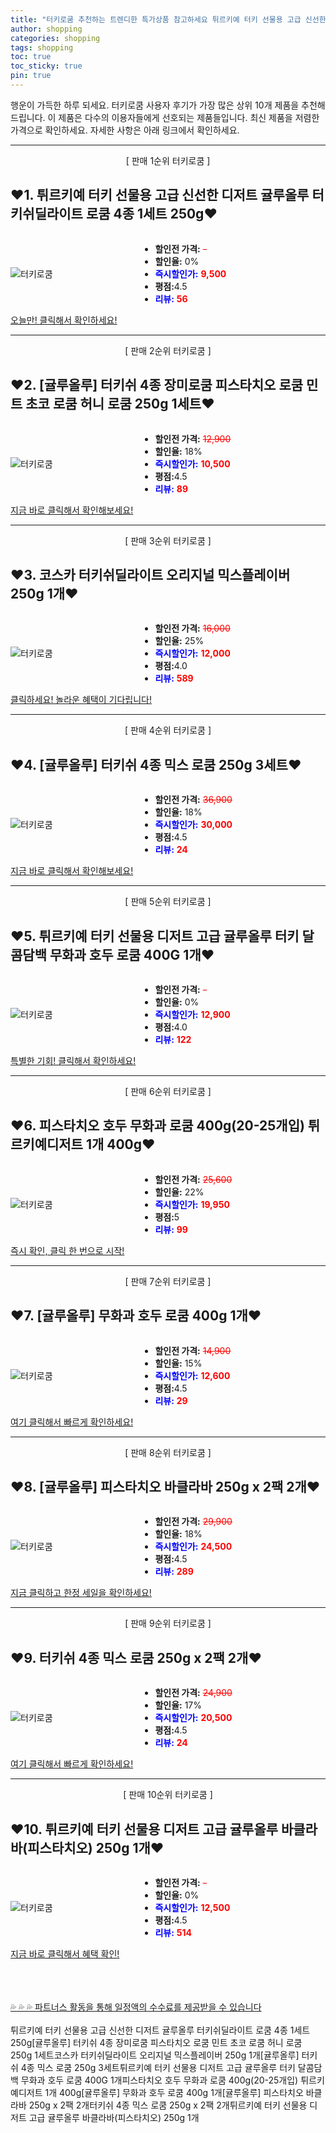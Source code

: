 ```yaml
---
title: "터키로쿰 추천하는 트렌디한 특가상품 참고하세요 튀르키예 터키 선물용 고급 신선한"
author: shopping
categories: shopping
tags: shopping
toc: true
toc_sticky: true
pin: true
---
```

행운이 가득한 하루 되세요.  터키로쿰 사용자 후기가 가장 많은 상위 10개 제품을 추천해드립니다. 이 제품은 다수의 이용자들에게 선호되는 제품들입니다. 최신 제품을 저렴한 가격으로 확인하세요. 자세한 사항은 아래 링크에서 확인하세요.

---
<p class="toplist" style="margin: 0 auto; display: block; width: fit-content;">[ 판매 1순위 터키로쿰 ]</p>

<h2><strong>❤️1. 튀르키예 터키 선물용 고급 신선한 디저트 귤루올루 터키쉬딜라이트 로쿰 4종 1세트 250g❤️</strong></h2>

<div style="display: flex; align-items: center;">
    <div style="flex: 0.4;">
        <img src="https://thumbnail6.coupangcdn.com/thumbnails/remote/230x230ex/image/vendor_inventory/images/2016/06/13/9/9/6d07cdee-94f2-4cbb-9148-f661ef02f5a9.jpg" alt="터키로쿰" style="max-width: 100%;">
    </div>
    <div style="flex: 0.6; margin-left: 10px;">
        <ul>
            <li><strong>할인전 가격:</strong> <del style="color: red;">-</del></li>
            <li><strong>할인율:</strong> 0%</li>
            <li><span style='color:blue'><strong>즉시할인가:</strong></span> <span style='color:red'><strong>9,500</strong></span></li>
            <li><strong>평점:</strong>4.5</li>
            <li><span style='color:blue'><strong>리뷰:</strong></span> <span style='color:red'><strong>56</strong></span></li>
        </ul>
    </div>
</div>
<div class="center">
    <a href="https://selin100587.github.io?lptag=AF9450613&subid=githubio&pageKey=7799977241&traceid=V0-153&itemId=19897150&vendorItemId=3029131791" class="myButton">
        오늘만! 클릭해서 확인하세요!
    </a>
</div>


---
<p class="toplist" style="margin: 0 auto; display: block; width: fit-content;">[ 판매 2순위 터키로쿰 ]</p>

<h2><strong>❤️2. [귤루올루] 터키쉬 4종 장미로쿰 피스타치오 로쿰 민트 초코 로쿰 허니 로쿰 250g 1세트❤️</strong></h2>

<div style="display: flex; align-items: center;">
    <div style="flex: 0.4;">
        <img src="https://thumbnail7.coupangcdn.com/thumbnails/remote/230x230ex/image/vendor_inventory/9558/6723bb040c9619cf5ae3583e00a159a49a1117d8b2f204c0a5a8c1ef48f6.jpg" alt="터키로쿰" style="max-width: 100%;">
    </div>
    <div style="flex: 0.6; margin-left: 10px;">
        <ul>
            <li><strong>할인전 가격:</strong> <del style="color: red;">12,900</del></li>
            <li><strong>할인율:</strong> 18%</li>
            <li><span style='color:blue'><strong>즉시할인가:</strong></span> <span style='color:red'><strong>10,500</strong></span></li>
            <li><strong>평점:</strong>4.5</li>
            <li><span style='color:blue'><strong>리뷰:</strong></span> <span style='color:red'><strong>89</strong></span></li>
        </ul>
    </div>
</div>
<div class="center">
    <a href="https://selin100587.github.io?lptag=AF9450613&subid=githubio&pageKey=6518020305&traceid=V0-153&itemId=172871736&vendorItemId=3414534025" class="myButton">
        지금 바로 클릭해서 확인해보세요!
    </a>
</div>


---
<p class="toplist" style="margin: 0 auto; display: block; width: fit-content;">[ 판매 3순위 터키로쿰 ]</p>

<h2><strong>❤️3. 코스카 터키쉬딜라이트 오리지널 믹스플레이버 250g 1개❤️</strong></h2>

<div style="display: flex; align-items: center;">
    <div style="flex: 0.4;">
        <img src="https://thumbnail8.coupangcdn.com/thumbnails/remote/230x230ex/image/vendor_inventory/0962/3bb874ccd8ba59420744bfbd15a589a880ba1b9c24f19a0b96915a9c889d.jpg" alt="터키로쿰" style="max-width: 100%;">
    </div>
    <div style="flex: 0.6; margin-left: 10px;">
        <ul>
            <li><strong>할인전 가격:</strong> <del style="color: red;">16,000</del></li>
            <li><strong>할인율:</strong> 25%</li>
            <li><span style='color:blue'><strong>즉시할인가:</strong></span> <span style='color:red'><strong>12,000</strong></span></li>
            <li><strong>평점:</strong>4.0</li>
            <li><span style='color:blue'><strong>리뷰:</strong></span> <span style='color:red'><strong>589</strong></span></li>
        </ul>
    </div>
</div>
<div class="center">
    <a href="https://selin100587.github.io?lptag=AF9450613&subid=githubio&pageKey=7117887667&traceid=V0-153&itemId=17813713562&vendorItemId=85094205795" class="myButton">
        클릭하세요! 놀라운 혜택이 기다립니다!
    </a>
</div>


---
<p class="toplist" style="margin: 0 auto; display: block; width: fit-content;">[ 판매 4순위 터키로쿰 ]</p>

<h2><strong>❤️4. [귤루올루] 터키쉬 4종 믹스 로쿰 250g 3세트❤️</strong></h2>

<div style="display: flex; align-items: center;">
    <div style="flex: 0.4;">
        <img src="https://thumbnail7.coupangcdn.com/thumbnails/remote/230x230ex/image/vendor_inventory/9558/6723bb040c9619cf5ae3583e00a159a49a1117d8b2f204c0a5a8c1ef48f6.jpg" alt="터키로쿰" style="max-width: 100%;">
    </div>
    <div style="flex: 0.6; margin-left: 10px;">
        <ul>
            <li><strong>할인전 가격:</strong> <del style="color: red;">36,900</del></li>
            <li><strong>할인율:</strong> 18%</li>
            <li><span style='color:blue'><strong>즉시할인가:</strong></span> <span style='color:red'><strong>30,000</strong></span></li>
            <li><strong>평점:</strong>4.5</li>
            <li><span style='color:blue'><strong>리뷰:</strong></span> <span style='color:red'><strong>24</strong></span></li>
        </ul>
    </div>
</div>
<div class="center">
    <a href="https://selin100587.github.io?lptag=AF9450613&subid=githubio&pageKey=8169247099&traceid=V0-153&itemId=172871739&vendorItemId=3414533017" class="myButton">
        지금 바로 클릭해서 확인해보세요!
    </a>
</div>


---
<p class="toplist" style="margin: 0 auto; display: block; width: fit-content;">[ 판매 5순위 터키로쿰 ]</p>

<h2><strong>❤️5. 튀르키예 터키 선물용 디저트 고급 귤루올루 터키 달콤담백 무화과 호두 로쿰 400G 1개❤️</strong></h2>

<div style="display: flex; align-items: center;">
    <div style="flex: 0.4;">
        <img src="https://thumbnail9.coupangcdn.com/thumbnails/remote/230x230ex/image/vendor_inventory/c70b/1cbe5c92d731d65d701c7be606fa1c91724af4a24d03a45947a7bb71cbf4.jpg" alt="터키로쿰" style="max-width: 100%;">
    </div>
    <div style="flex: 0.6; margin-left: 10px;">
        <ul>
            <li><strong>할인전 가격:</strong> <del style="color: red;">-</del></li>
            <li><strong>할인율:</strong> 0%</li>
            <li><span style='color:blue'><strong>즉시할인가:</strong></span> <span style='color:red'><strong>12,900</strong></span></li>
            <li><strong>평점:</strong>4.0</li>
            <li><span style='color:blue'><strong>리뷰:</strong></span> <span style='color:red'><strong>122</strong></span></li>
        </ul>
    </div>
</div>
<div class="center">
    <a href="https://selin100587.github.io?lptag=AF9450613&subid=githubio&pageKey=3460268&traceid=V0-153&itemId=16296837&vendorItemId=78508807088" class="myButton">
        특별한 기회! 클릭해서 확인하세요!
    </a>
</div>


---
<p class="toplist" style="margin: 0 auto; display: block; width: fit-content;">[ 판매 6순위 터키로쿰 ]</p>

<h2><strong>❤️6. 피스타치오 호두 무화과 로쿰 400g(20-25개입) 튀르키예디저트 1개 400g❤️</strong></h2>

<div style="display: flex; align-items: center;">
    <div style="flex: 0.4;">
        <img src="https://thumbnail10.coupangcdn.com/thumbnails/remote/230x230ex/image/vendor_inventory/c26b/ce56716e1fb93741107703d16ca25c3e17ead29d52e440bb0e03c93ea9cd.png" alt="터키로쿰" style="max-width: 100%;">
    </div>
    <div style="flex: 0.6; margin-left: 10px;">
        <ul>
            <li><strong>할인전 가격:</strong> <del style="color: red;">25,600</del></li>
            <li><strong>할인율:</strong> 22%</li>
            <li><span style='color:blue'><strong>즉시할인가:</strong></span> <span style='color:red'><strong>19,950</strong></span></li>
            <li><strong>평점:</strong>5</li>
            <li><span style='color:blue'><strong>리뷰:</strong></span> <span style='color:red'><strong>99</strong></span></li>
        </ul>
    </div>
</div>
<div class="center">
    <a href="https://selin100587.github.io?lptag=AF9450613&subid=githubio&pageKey=8169851886&traceid=V0-153&itemId=23329668453&vendorItemId=90361348630" class="myButton">
        즉시 확인, 클릭 한 번으로 시작!
    </a>
</div>


---
<p class="toplist" style="margin: 0 auto; display: block; width: fit-content;">[ 판매 7순위 터키로쿰 ]</p>

<h2><strong>❤️7. [귤루올루] 무화과 호두 로쿰 400g 1개❤️</strong></h2>

<div style="display: flex; align-items: center;">
    <div style="flex: 0.4;">
        <img src="https://thumbnail6.coupangcdn.com/thumbnails/remote/230x230ex/image/vendor_inventory/d3c5/be97c652c5536e8d732f865c14aaee5b3f6f4c8f7c9996498dc6cef5b004.jpg" alt="터키로쿰" style="max-width: 100%;">
    </div>
    <div style="flex: 0.6; margin-left: 10px;">
        <ul>
            <li><strong>할인전 가격:</strong> <del style="color: red;">14,900</del></li>
            <li><strong>할인율:</strong> 15%</li>
            <li><span style='color:blue'><strong>즉시할인가:</strong></span> <span style='color:red'><strong>12,600</strong></span></li>
            <li><strong>평점:</strong>4.5</li>
            <li><span style='color:blue'><strong>리뷰:</strong></span> <span style='color:red'><strong>29</strong></span></li>
        </ul>
    </div>
</div>
<div class="center">
    <a href="https://selin100587.github.io?lptag=AF9450613&subid=githubio&pageKey=8244669719&traceid=V0-153&itemId=18808311945&vendorItemId=3108119323" class="myButton">
        여기 클릭해서 빠르게 확인하세요!
    </a>
</div>


---
<p class="toplist" style="margin: 0 auto; display: block; width: fit-content;">[ 판매 8순위 터키로쿰 ]</p>

<h2><strong>❤️8. [귤루올루] 피스타치오 바클라바 250g x 2팩 2개❤️</strong></h2>

<div style="display: flex; align-items: center;">
    <div style="flex: 0.4;">
        <img src="https://thumbnail10.coupangcdn.com/thumbnails/remote/230x230ex/image/vendor_inventory/5feb/8d9d9277c19f76665bd380eca7eb0ca927e72d7935b667b2c11638a19c2e.jpg" alt="터키로쿰" style="max-width: 100%;">
    </div>
    <div style="flex: 0.6; margin-left: 10px;">
        <ul>
            <li><strong>할인전 가격:</strong> <del style="color: red;">29,900</del></li>
            <li><strong>할인율:</strong> 18%</li>
            <li><span style='color:blue'><strong>즉시할인가:</strong></span> <span style='color:red'><strong>24,500</strong></span></li>
            <li><strong>평점:</strong>4.5</li>
            <li><span style='color:blue'><strong>리뷰:</strong></span> <span style='color:red'><strong>289</strong></span></li>
        </ul>
    </div>
</div>
<div class="center">
    <a href="https://selin100587.github.io?lptag=AF9450613&subid=githubio&pageKey=7882031005&traceid=V0-153&itemId=20900513929&vendorItemId=3643954542" class="myButton">
        지금 클릭하고 한정 세일을 확인하세요!
    </a>
</div>


---
<p class="toplist" style="margin: 0 auto; display: block; width: fit-content;">[ 판매 9순위 터키로쿰 ]</p>

<h2><strong>❤️9. 터키쉬 4종 믹스 로쿰 250g x 2팩 2개❤️</strong></h2>

<div style="display: flex; align-items: center;">
    <div style="flex: 0.4;">
        <img src="https://thumbnail6.coupangcdn.com/thumbnails/remote/230x230ex/image/vendor_inventory/8196/6f5637844715e1597914f47863bda8c8b532f764d8c1346abcbdef249b81.jpg" alt="터키로쿰" style="max-width: 100%;">
    </div>
    <div style="flex: 0.6; margin-left: 10px;">
        <ul>
            <li><strong>할인전 가격:</strong> <del style="color: red;">24,900</del></li>
            <li><strong>할인율:</strong> 17%</li>
            <li><span style='color:blue'><strong>즉시할인가:</strong></span> <span style='color:red'><strong>20,500</strong></span></li>
            <li><strong>평점:</strong>4.5</li>
            <li><span style='color:blue'><strong>리뷰:</strong></span> <span style='color:red'><strong>24</strong></span></li>
        </ul>
    </div>
</div>
<div class="center">
    <a href="https://selin100587.github.io?lptag=AF9450613&subid=githubio&pageKey=8169247099&traceid=V0-153&itemId=18734626527&vendorItemId=85937999856" class="myButton">
        여기 클릭해서 빠르게 확인하세요!
    </a>
</div>


---
<p class="toplist" style="margin: 0 auto; display: block; width: fit-content;">[ 판매 10순위 터키로쿰 ]</p>

<h2><strong>❤️10. 튀르키예 터키 선물용 디저트 고급 귤루올루 바클라바(피스타치오) 250g 1개❤️</strong></h2>

<div style="display: flex; align-items: center;">
    <div style="flex: 0.4;">
        <img src="https://thumbnail8.coupangcdn.com/thumbnails/remote/230x230ex/image/vendor_inventory/images/2017/07/16/21/7/d6483585-0703-4ae5-b5f8-018e2593ba7d.jpg" alt="터키로쿰" style="max-width: 100%;">
    </div>
    <div style="flex: 0.6; margin-left: 10px;">
        <ul>
            <li><strong>할인전 가격:</strong> <del style="color: red;">-</del></li>
            <li><strong>할인율:</strong> 0%</li>
            <li><span style='color:blue'><strong>즉시할인가:</strong></span> <span style='color:red'><strong>12,500</strong></span></li>
            <li><strong>평점:</strong>4.5</li>
            <li><span style='color:blue'><strong>리뷰:</strong></span> <span style='color:red'><strong>514</strong></span></li>
        </ul>
    </div>
</div>
<div class="center">
    <a href="https://selin100587.github.io?lptag=AF9450613&subid=githubio&pageKey=50599736&traceid=V0-153&itemId=178374577&vendorItemId=3079644223" class="myButton">
        지금 바로 클릭해서 혜택 확인!
    </a>
</div>

<br><br><br>[💦 💦 💦 파트너스 활동을 통해 일정액의 수수료를 제공받을 수 있습니다](https://link.coupang.com/a/bcpT2c)<br><br>튀르키예 터키 선물용 고급 신선한 디저트 귤루올루 터키쉬딜라이트 로쿰 4종 1세트 250g[귤루올루] 터키쉬 4종 장미로쿰 피스타치오 로쿰 민트 초코 로쿰 허니 로쿰 250g 1세트코스카 터키쉬딜라이트 오리지널 믹스플레이버 250g 1개[귤루올루] 터키쉬 4종 믹스 로쿰 250g 3세트튀르키예 터키 선물용 디저트 고급 귤루올루 터키 달콤담백 무화과 호두 로쿰 400G 1개피스타치오 호두 무화과 로쿰 400g(20-25개입) 튀르키예디저트 1개 400g[귤루올루] 무화과 호두 로쿰 400g 1개[귤루올루] 피스타치오 바클라바 250g x 2팩 2개터키쉬 4종 믹스 로쿰 250g x 2팩 2개튀르키예 터키 선물용 디저트 고급 귤루올루 바클라바(피스타치오) 250g 1개